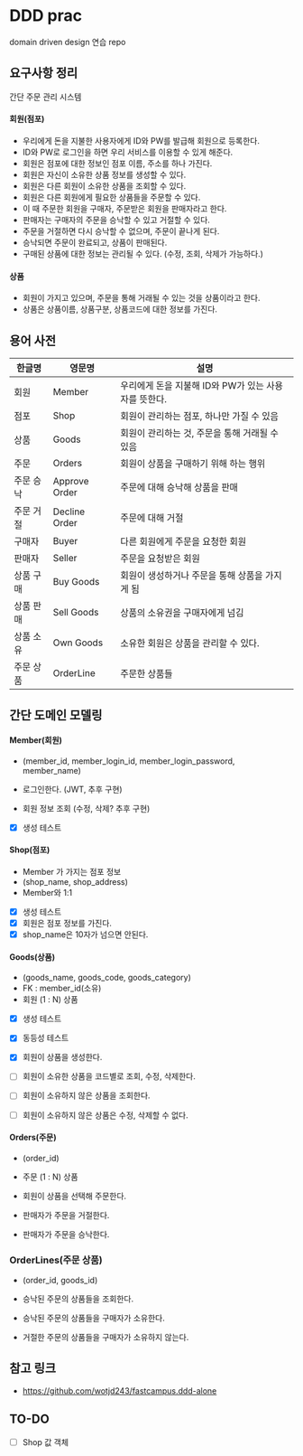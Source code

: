 # DDD prac

domain driven design 연습 repo

## 요구사항 정리

간단 주문 관리 시스템

#### 회원(점포)

- 우리에게 돈을 지불한 사용자에게 ID와 PW를 발급해 회원으로 등록한다.
- ID와 PW로 로그인을 하면 우리 서비스를 이용할 수 있게 해준다.
- 회원은 점포에 대한 정보인 점포 이름, 주소를 하나 가진다.
- 회원은 자신이 소유한 상품 정보를 생성할 수 있다.
- 회원은 다른 회원이 소유한 상품을 조회할 수 있다.
- 회원은 다른 회원에게 필요한 상품들을 주문할 수 있다.
- 이 때 주문한 회원을 구매자, 주문받은 회원을 판매자라고 한다.
- 판매자는 구매자의 주문을 승낙할 수 있고 거절할 수 있다.
- 주문을 거절하면 다시 승낙할 수 없으며, 주문이 끝나게 된다.
- 승낙되면 주문이 완료되고, 상품이 판매된다.
- 구매된 상품에 대한 정보는 관리될 수 있다. (수정, 조회, 삭제가 가능하다.)

#### 상품

- 회원이 가지고 있으며, 주문을 통해 거래될 수 있는 것을 상품이라고 한다.
- 상품은 상품이름, 상품구분, 상품코드에 대한 정보를 가진다.

## 용어 사전

| 한글명 | 영문명 | 설명 |
| --- | --- | --- |
| 회원 | Member | 우리에게 돈을 지불해 ID와 PW가 있는 사용자를 뜻한다. |
| 점포 | Shop | 회원이 관리하는 점포, 하나만 가질 수 있음 |
| 상품 | Goods | 회원이 관리하는 것, 주문을 통해 거래될 수 있음 |
| 주문 | Orders | 회원이 상품을 구매하기 위해 하는 행위 |
| 주문 승낙 | Approve Order | 주문에 대해 승낙해 상품을 판매 |
| 주문 거절 | Decline Order | 주문에 대해 거절 |
| 구매자 | Buyer | 다른 회원에게 주문을 요청한 회원 |
| 판매자 | Seller | 주문을 요청받은 회원 |
| 상품 구매 | Buy Goods | 회원이 생성하거나 주문을 통해 상품을 가지게 됨 |
| 상품 판매 | Sell Goods | 상품의 소유권을 구매자에게 넘김 |
| 상품 소유 | Own Goods | 소유한 회원은 상품을 관리할 수 있다. |
| 주문 상품 | OrderLine | 주문한 상품들 |

## 간단 도메인 모델링

#### Member(회원)

- (member_id, member_login_id, member_login_password, member_name)

- 로그인한다. (JWT, 추후 구현)
- 회원 정보 조회 (수정, 삭제? 추후 구현)

- [x] 생성 테스트

#### Shop(점포)

- Member 가 가지는 점포 정보
- (shop_name, shop_address)
- Member와 1:1

- [x] 생성 테스트
- [x] 회원은 점포 정보를 가진다.
- [x] shop_name은 10자가 넘으면 안된다.

#### Goods(상품)

- (goods_name, goods_code, goods_category)
- FK : member_id(소유)
- 회원 (1 : N) 상품

- [x] 생성 테스트
- [x] 동등성 테스트
- [x] 회원이 상품을 생성한다.
- [ ] 회원이 소유한 상품을 코드별로 조회, 수정, 삭제한다.

- [ ] 회원이 소유하지 않은 상품을 조회한다.
- [ ] 회원이 소유하지 않은 상품은 수정, 삭제할 수 없다.

#### Orders(주문)

- (order_id)
- 주문 (1 : N) 상품

- 회원이 상품을 선택해 주문한다.
- 판매자가 주문을 거절한다.
- 판매자가 주문을 승낙한다.

### OrderLines(주문 상품)

- (order_id, goods_id)

- 승낙된 주문의 상품들을 조회한다.
- 승낙된 주문의 상품들을 구매자가 소유한다.

- 거절한 주문의 상품들을 구매자가 소유하지 않는다.


## 참고 링크

- https://github.com/wotjd243/fastcampus.ddd-alone


## TO-DO

- [ ] Shop 값 객체








